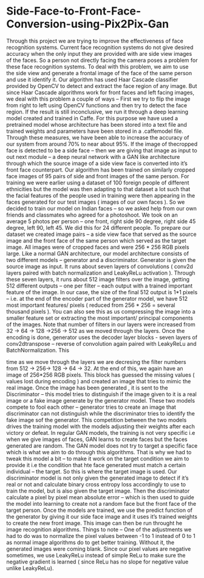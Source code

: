 # Side-Face-to-Front-Face-Conversion-using-Pix2Pix-Gan


Through this project we are trying to improve the effectiveness of face recognition systems. Current
face recognition systems do not give desired accuracy when the only input they are provided with
are side view images of the faces. So a person not directly facing the camera poses a problem for
these face recognition systems. To deal with this problem, we aim to use the side view and generate
a frontal image of the face of the same person and use it identify it.
Our algorithm has used Haar Cascade classifier provided by OpenCV to detect and extract the face
region of any image. But since Haar Cascade algorithms work for front faces and left facing images,
we deal with this problem a couple of ways – First we try to flip the image from right to left using
OpenCV functions and then try to detect the face region. If the result is still inconclusive, we run it
through a deep learning model created and trained in Caffe. For this purpose we have used a
pretrained model whose architecture has been stored into a text file and trained weights and
parameters have been stored in a .caffemodel file. Through these measures, we have been able to
increase the accuracy of our system from around 70% to near about 95%.
If the image of thecropped face is detected to be a side face – then we are giving that image as input
to out next module – a deep neural network with a GAN like architecture through which the source
image of a side view face is converted into it’s front face counterpart.
Our algorithm has been trained on similarly cropped face images of 95 pairs of side and front images
of the same person. For training we were earlier using a dataset of 100 foreign people of different
ethnicities but the model was then adapting to that dataset a lot such that the facial features of the
people used in training were then appearing in the faces generated for our test images ( images of
our own faces ). So we decided to train our model on Indian faces – so we asked help from our own
friends and classmates who agreed for a photoshoot. We took on an average 5 photos per person –
one front, right side 90 degree, right side 45 degree, left 90, left 45. We did this for 24 different
people.
To prepare our dataset we created image pairs – a side view face that served as the source image
and the front face of the same person which served as the target image. All images were of cropped
faces and were 256 * 256 RGB pixels large.
Like a normal GAN architecture, our model architecture consists of two different models – generator
and a discriminator. Generator is given the source image as input. It runs about seven layers of
convolutions ( conv2d layers paired with batch normalization and LeakyReLu activation ). Through
these seven layers, it runs about 512 image filters over the image, getting 512 different outputs –
one per filter – each output with a trained important feature of the image. In our case, the size of
the final 512 output is 1*1 pixels – i.e. at the end of the encoder part of the generator model, we
have 512 most important features/ pixels ( reduced from 256 * 256 = several thousand pixels ). You
can also see this as us compressing the image into a smaller feature set or extracting the most
important/ principal components of the images.
Note that number of filters in our layers were increased from 32 -&gt; 64 -&gt; 128 -&gt;256 -&gt; 512 as we
moved through the layers.
Once the encoding is done, generator uses the decoder layer blocks - seven layers of
conv2dtranspose – reverse of convolution again paired with LeakyReLu and BatchNormalization. This

time as we move through the layers we are decresing the filter numbers from 512 -&gt; 256-&gt; 128 -&gt; 64
-&gt; 32. At the end of this, we again have an image of 256*256 RGB pixels.
This block has guessed the missing values ( values lost during encoding ) and created an image that
tries to mimic the real image.
Once the image has been generated , it is sent to the Discriminator – this model tries to distinguish if
the image given to it is a real image or a fake image generate by the generator model.
These two models compete to fool each other – generator tries to create an image that
discriminator can not distinguish while the discriminator tries to identify the fake image sof the
generator. This competition between the two models drives the training model with the models
adjusting their weights after each victory or defeat.
In regular GAN models, the training is not very specific i.e when we give images of faces, GAN learns
to create faces but the faces generated are random. The GAN model does not try to target a specific
face which is what we aim to do through this algorithms. That is why we had to tweak this model a
bit – to make it work on the target condition we aim to provide it i.e the condition that hte face
generated must match a certain individual – the target.
So this is where the target image is used. Our discriminator model is not only given the generated
image to detect if it’s real or not and calculate binary cross entropy loss accordingly to use to train
the model, but is also given the target image. Then the discriminator calculate a pixel by pixel mean
absolute error – which is then used to guide the model into learning to create not a random face but
the front face of the target person.
Once the models are trained, we use the predict function of the generator by giving it our side face
image and it uses it’s trained weights to create the new front image. This image can then be run
throught he image recognition algorithms.
Things to note – One of the adjustments we had to do was to normalize the pixel values between -1
to 1 instead of 0 to 1 as normal image algorithms do to get better training. Without it, the generated
images were coming blank. Since our pixel values are negative sometimes, we use LeakyReLu instead
of simple ReLu to make sure the negative gradient is learned ( since ReLu has no slope for negative
value unlike LeakyReLu).
